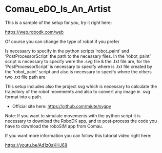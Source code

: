 # Comau_eDO_Is_An_Artist

This is a sample of the setup for you, try it right here:

https://web.robodk.com/web

Of course you can change the type of robot if you prefer

Is necessary to specify in the python scripts ‘robot_paint’ and ‘PostProcessorScript’  the path to the necessary files. In the ‘robot_paint’ script is necessary to specify were the .svg file & the .txt file are, for the  ‘PostProcessorScript’ is necessary to specify where is .txt file created by the ‘robot_paint’ script and also is  necessary to specify where the others two .txt file path are 

This setup includes also the project svg which is necessary to calculate the trajectory of the robot movements and also to convert any image in .svg format into a path.
- Official site here:
   https://github.com/miute/svgpy

Note:
If you want to simulate movements with the python script it is necessary to download the RoboDK app, and to post-process the code you have to download the roboSIM app from Comau. 


If you want more information you can follow this tutorial video right here:

https://youtu.be/Ad1z0aKHJ68



